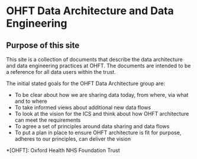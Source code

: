 # OHFT Data Architecture and Data Engineering

## Purpose of this site

This site is a collection of documents that describe the data architecture and data engineering practices at OHFT. The documents are intended to be a reference for all data users within the trust.

The initial stated goals for the OHFT Data Architecture group are:

- To be clear about how we are sharing data today, from where, via what and to where
- To take informed views about additional new data flows
- To look at the vision for the ICS and think about how OHFT architecture can meet the requirements
- To agree a set of principles around data sharing and data flows
- To put a plan in place to ensure OHFT architecture is fit for purpose, adheres to our principles, can deliver the vision


*[OHFT]: Oxford Health NHS Foundation Trust